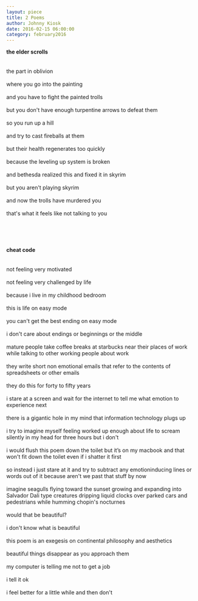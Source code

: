 ```yaml
---
layout: piece
title: 2 Poems
author: Johnny Kiosk
date: 2016-02-15 06:00:00
category: february2016
---
```

<p><b>the elder scrolls</b><br><br><br>
the part in oblivion<br><br>
where you go into the painting<br><br>
and you have to fight the painted trolls<br><br>
but you don&#39;t have enough turpentine arrows to defeat them<br><br>
so you run up a hill<br><br>
and try to cast fireballs at them<br><br>
but their health regenerates too quickly<br><br>
because the leveling up system is broken<br><br>
and bethesda realized this and fixed it in skyrim<br><br>
but you aren&#39;t playing skyrim<br><br>
and now the trolls have murdered you<br><br>
that&#39;s what it feels like not talking to you</p><br><br><br>
<p><b>cheat code</b><br><br><br>
not feeling very motivated<br><br>
not feeling very challenged by life<br><br>
because i live in my childhood bedroom<br><br>
this is life on easy mode<br><br>
you can&#39;t get the best ending on easy mode<br><br>
i don&#39;t care about endings or beginnings or the middle<br><br>
mature people take coffee breaks at starbucks near their places of work while talking to other working people about work<br><br>
they write short non emotional emails that refer to the contents of spreadsheets or other emails<br><br>
they do this for forty to fifty years<br><br>
i stare at a screen and wait for the internet to tell me what emotion to experience next<br><br>
there is a gigantic hole in my mind that information technology plugs up<br><br>
i try to imagine myself feeling worked up enough about life to scream silently in my head for three hours but i don&#39;t<br><br>
i would flush this poem down the toilet but it’s on my macbook and that won&#39;t fit down the toilet even if i shatter it first<br><br>
so instead i just stare at it and try to subtract any emotion­inducing lines or words out of it because aren&#39;t we past that stuff by now<br><br>
imagine seagulls flying toward the sunset growing and expanding into Salvador Dali type creatures dripping liquid clocks over parked cars and pedestrians while humming chopin&#39;s nocturnes<br><br>
would that be beautiful?<br><br>
i don&#39;t know what is beautiful<br><br>
this poem is an exegesis on continental philosophy and aesthetics<br><br>
beautiful things disappear as you approach them<br><br>
my computer is telling me not to get a job<br><br>
i tell it ok<br><br>
i feel better for a little while and then don&#39;t</p>